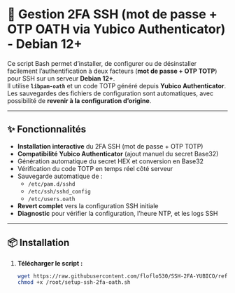 # 🔐 Gestion 2FA SSH (mot de passe + OTP OATH via Yubico Authenticator) - Debian 12+

Ce script Bash permet d’installer, de configurer ou de désinstaller facilement l’authentification à deux facteurs (**mot de passe + OTP TOTP**) pour SSH sur un serveur **Debian 12+**.  
Il utilise **`libpam-oath`** et un code TOTP généré depuis **Yubico Authenticator**.  
Les sauvegardes des fichiers de configuration sont automatiques, avec possibilité de **revenir à la configuration d’origine**.

---

## ✨ Fonctionnalités

- **Installation interactive** du 2FA SSH (mot de passe + OTP TOTP)
- **Compatibilité Yubico Authenticator** (ajout manuel du secret Base32)
- Génération automatique du secret HEX et conversion en Base32
- Vérification du code TOTP en temps réel côté serveur
- Sauvegarde automatique de :
  - `/etc/pam.d/sshd`
  - `/etc/ssh/sshd_config`
  - `/etc/users.oath`
- **Revert complet** vers la configuration SSH initiale
- **Diagnostic** pour vérifier la configuration, l’heure NTP, et les logs SSH

---

## 📦 Installation

1. **Télécharger le script :**
   ```bash
   wget https://raw.githubusercontent.com/floflo530/SSH-2FA-YUBICO/refs/heads/main/setup-ssh-2fa-oath.sh -O /root/setup-ssh-2fa-oath.sh
   chmod +x /root/setup-ssh-2fa-oath.sh
